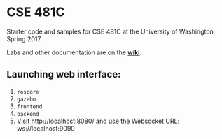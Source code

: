 # CSE 481C
Starter code and samples for CSE 481C at the University of Washington, Spring 2017.

Labs and other documentation are on the **[wiki](https://github.com/cse481sp17/cse481c/wiki)**.

## Launching web interface:

1. `roscore`
2. `gazebo`
3. `frontend`
4. `backend`
5. Visit http://localhost:8080/ and use the Websocket URL: ws://localhost:9090

